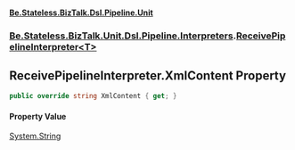 #### [Be.Stateless.BizTalk.Dsl.Pipeline.Unit](README.md 'README')
### [Be.Stateless.BizTalk.Unit.Dsl.Pipeline.Interpreters](Be.Stateless.BizTalk.Unit.Dsl.Pipeline.Interpreters.md 'Be.Stateless.BizTalk.Unit.Dsl.Pipeline.Interpreters').[ReceivePipelineInterpreter&lt;T&gt;](ReceivePipelineInterpreter_T_.md 'Be.Stateless.BizTalk.Unit.Dsl.Pipeline.Interpreters.ReceivePipelineInterpreter<T>')

## ReceivePipelineInterpreter<T>.XmlContent Property

```csharp
public override string XmlContent { get; }
```

#### Property Value
[System.String](https://docs.microsoft.com/en-us/dotnet/api/System.String 'System.String')